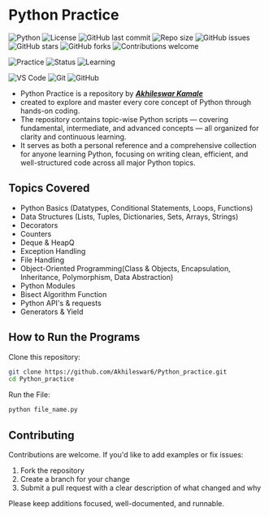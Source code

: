# Python Practice
![Python](https://img.shields.io/badge/Python-3.10-blue.svg?logo=python)
![License](https://img.shields.io/badge/License-MIT-green.svg)
![GitHub last commit](https://img.shields.io/github/last-commit/Akhileswar6/Python_practice?logo=git&color=yellow)
![Repo size](https://img.shields.io/github/repo-size/Akhileswar6/Python_practice?color=blue)
![GitHub issues](https://img.shields.io/github/issues/Akhileswar6/Python_practice?color=brightgreen)
![GitHub stars](https://img.shields.io/github/stars/Akhileswar6/Python_practice?color=orange)
![GitHub forks](https://img.shields.io/github/forks/Akhileswar6/Python_practice?color=blueviolet)
![Contributions welcome](https://img.shields.io/badge/Contributions-Welcome-brightgreen?logo=github)


![Practice](https://img.shields.io/badge/Practice-Python%20Problems-orange?logo=geeksforgeeks)
![Status](https://img.shields.io/badge/Status-Active-success?logo=github)
![Learning](https://img.shields.io/badge/Learning-GeeksforGeeks-blue?logo=geeksforgeeks)

![VS Code](https://img.shields.io/badge/Editor-VS%20Code-blue?logo=visualstudiocode)
![Git](https://img.shields.io/badge/Version%20Control-Git-orange?logo=git)
![GitHub](https://img.shields.io/badge/Hosted%20on-GitHub-black?logo=github)




- Python Practice is a repository by [***Akhileswar Kamale***](https://github.com/Akhileswar6)
- created to explore and master every core concept of Python through hands-on coding.
- The repository contains topic-wise Python scripts — covering fundamental, intermediate, and advanced concepts — all organized for clarity and continuous learning.
- It serves as both a personal reference and a comprehensive collection for anyone learning Python, focusing on writing clean, efficient, and well-structured code across all major Python topics.


##  Topics Covered
- Python Basics (Datatypes, Conditional Statements, Loops, Functions)
- Data Structures (Lists, Tuples, Dictionaries, Sets, Arrays, Strings)
- Decorators
- Counters
- Deque & HeapQ 
- Exception Handling
- File Handling
- Object-Oriented Programming(Class & Objects, Encapsulation, Inheritance, Polymorphism, Data Abstraction)
- Python Modules
- Bisect Algorithm Function
- Python API's & requests
- Generators & Yield


##  How to Run the Programs
Clone this repository:
```bash
git clone https://github.com/Akhileswar6/Python_practice.git
cd Python_practice
```
Run the File:
```bash
python file_name.py
```



## Contributing

Contributions are welcome. If you'd like to add examples or fix issues:

1. Fork the repository
2. Create a branch for your change
3. Submit a pull request with a clear description of what changed and why

Please keep additions focused, well-documented, and runnable.


